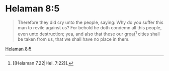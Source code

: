 # Helaman 8:5

> Therefore they did cry unto the people, saying: Why do you suffer this man to revile against us? For behold he doth condemn all this people, even unto destruction; yea, and also that these our <u>great</u>[^a] cities shall be taken from us, that we shall have no place in them.

[Helaman 8:5](https://www.churchofjesuschrist.org/study/scriptures/bofm/hel/8?lang=eng&id=p5#p5)


[^a]: [[Helaman 7.22|Hel. 7:22]].  
